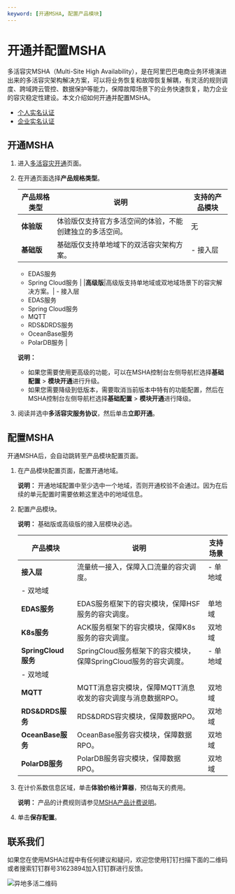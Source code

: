 ```yaml
---
keyword: [开通MSHA, 配置产品模块]
---
```


# 开通并配置MSHA

多活容灾MSHA（Multi-Site High Availability），是在阿⾥巴巴电商业务环境演进出来的多活容灾架构解决⽅案，可以将业务恢复和故障恢复解耦，有灵活的规则调度、跨域跨云管控、数据保护等能力，保障故障场景下的业务快速恢复，助⼒企业的容灾稳定性建设。本文介绍如何开通并配置MSHA。

-   [个人实名认证](https://help.aliyun.com/document_detail/48263.html)
-   [企业实名认证](https://help.aliyun.com/knowledge_detail/37172.html)

## 开通MSHA

1.  进入[多活容灾开通](https://common-buy.aliyun.com/?commodityCode=ahas_msha_public_cn)页面。

2.  在开通页面选择**产品规格类型**。

    |产品规格类型|说明|支持的产品模块|
    |------|--|-------|
    |**体验版**|体验版仅支持官方多活空间的体验，不能创建独立的多活空间。|无|
    |**基础版**|基础版仅支持单地域下的双活容灾架构方案。|    -   接入层
    -   EDAS服务
    -   Spring Cloud服务 |
    |**高级版**|高级版支持单地域或双地域场景下的容灾解决方案。|    -   接入层
    -   EDAS服务
    -   Spring Cloud服务
    -   MQTT
    -   RDS&DRDS服务
    -   OceanBase服务
    -   PolarDB服务 |

    **说明：**

    -   如果您需要使用更高级的功能，可以在MSHA控制台左侧导航栏选择**基础配置** \> **模块开通**进行升级。
    -   如果您需要降级到低版本，需要取消当前版本中特有的功能配置，然后在MSHA控制台左侧导航栏选择**基础配置** \> **模块开通**进行降级。
3.  阅读并选中**多活容灾服务协议**，然后单击**立即开通**。


## 配置MSHA

开通MSHA后，会自动跳转至产品模块配置页面。

1.  在产品模块配置页面，配置开通地域。

    **说明：** 开通地域配置中至少选中一个地域，否则开通校验不会通过。因为在后续的单元配置时需要依赖这里选中的地域信息。

2.  配置产品模块。

    **说明：** 基础版或高级版的接入层模块必选。

    |产品模块|说明|支持场景|
    |----|--|----|
    |**接入层**|流量统一接入，保障入口流量的容灾调度。|    -   单地域
    -   双地域 |
    |**EDAS服务**|EDAS服务框架下的容灾模块，保障HSF服务的容灾调度。|单地域|
    |**K8s服务**|ACK服务框架下的容灾模块，保障K8s服务的容灾调度。|双地域|
    |**SpringCloud服务**|SpringCloud服务框架下的容灾模块，保障SpringCloud服务的容灾调度。|    -   单地域
    -   双地域 |
    |**MQTT**|MQTT消息容灾模块，保障MQTT消息收发的容灾调度与消息数据RPO。|双地域|
    |**RDS&DRDS服务**|RDS&DRDS容灾模块，保障数据RPO。|双地域|
    |**OceanBase服务**|OceanBase服务容灾模块，保障数据RPO。|双地域|
    |**PolarDB服务**|PolarDB服务容灾模块，保障数据RPO。|双地域|

3.  在计价系数信息区域，单击**体验价格计算器**，预估每天的费用。

    **说明：** 产品的计费规则请参见[MSHA产品计费说明](/cn.zh-CN/多活容灾/产品定价/MSHA产品计费说明.md)。

4.  单击**保存配置**。


## 联系我们

如果您在使用MSHA过程中有任何建议和疑问，欢迎您使用钉钉扫描下面的二维码或者搜索钉钉群号31623894加入钉钉群进行反馈。

![异地多活二维码](https://static-aliyun-doc.oss-accelerate.aliyuncs.com/assets/img/zh-CN/9171389061/p170718.jpg)

